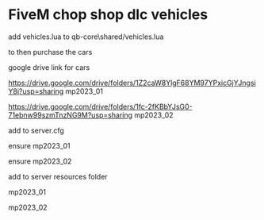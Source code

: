 # FiveM chop shop dlc vehicles 

add vehicles.lua to qb-core\shared/vehicles.lua

to then purchase the cars


google drive link for cars

https://drive.google.com/drive/folders/1Z2caW8YlgF68YM97YPxicGjYJngsiY8j?usp=sharing       mp2023_01

https://drive.google.com/drive/folders/1fc-2fKBbYJsG0-71ebnw99szmTnzNG9M?usp=sharing       mp2023_02

add to server.cfg

ensure mp2023_01

ensure mp2023_02

add to server resources folder

 mp2023_01
 
 mp2023_02

